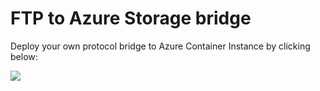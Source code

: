 # FTP to Azure Storage bridge

Deploy your own protocol bridge to Azure Container Instance by clicking below:

<a href="https://portal.azure.com/#create/Microsoft.Template/uri/https%3A%2F%2Fraw.githubusercontent.com%2Fawaregroup%2FFtp2AzureStorage%2Fmaster%2Farm%2Ftemplate.json" target="_blank">
    <img src="http://azuredeploy.net/deploybutton.png"/>
</a>